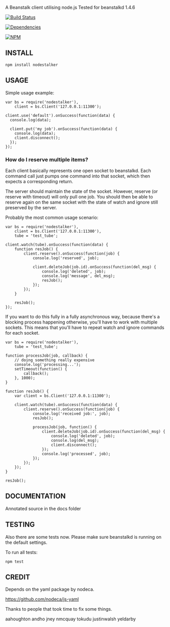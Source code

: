 A Beanstalk client utilising node.js
Tested for beanstalkd 1.4.6

[![Build Status](https://travis-ci.org/pascalopitz/nodestalker.png)](https://travis-ci.org/pascalopitz/nodestalker)

[![Dependencies](https://david-dm.org/pascalopitz/nodestalker.png)](https://david-dm.org/pascalopitz/nodestalker)

[![NPM](http://nodei.co/npm/nodestalker.png)](http://nodei.co/npm/nodestalker/)

## INSTALL

    npm install nodestalker


## USAGE

Simple usage example:

    var bs = require('nodestalker'),
        client = bs.Client('127.0.0.1:11300');

    client.use('default').onSuccess(function(data) {
      console.log(data);

      client.put('my job').onSuccess(function(data) {
    	console.log(data);
    	client.disconnect();
      });
    });




### How do I reserve multiple items?

Each client basically represents one open socket to beanstalkd. 
Each command call just pumps one command into that socket, which then expects a corresponding return.

The server should maintain the state of the socket. 
However, reserve (or reserve with timeout) will only pull one job. 
You should then be able to reserve again on the same socket with the state of watch and ignore still preserved by the server.

Probably the most common usage scenario:

    var bs = require('nodestalker'),
        client = bs.Client('127.0.0.1:11300'),
        tube = 'test_tube';

    client.watch(tube).onSuccess(function(data) {
        function resJob() {
            client.reserve().onSuccess(function(job) {
                console.log('reserved', job);

                client.deleteJob(job.id).onSuccess(function(del_msg) {
                    console.log('deleted', job);
                    console.log('message', del_msg);
                    resJob();
                });
            });
        }

        resJob();
    });

If you want to do this fully in a fully asynchronous way, because there's a blocking process happening otherwise, you'll have to work with multiple sockets.
This means that you'll have to repeat watch and ignore commands for each socket.

    var bs = require('nodestalker'),
        tube = 'test_tube';

    function processJob(job, callback) {
        // doing something really expensive
        console.log('processing...');
        setTimeout(function() {
            callback();
        }, 1000);
    }

    function resJob() {
        var client = bs.Client('127.0.0.1:11300');

        client.watch(tube).onSuccess(function(data) {
            client.reserve().onSuccess(function(job) {
                console.log('received job:', job);
                resJob();

                processJob(job, function() {
                    client.deleteJob(job.id).onSuccess(function(del_msg) {
                        console.log('deleted', job);
                        console.log(del_msg);
                        client.disconnect();
                    });
                    console.log('processed', job);
                });
            });
        });
    }

    resJob();


## DOCUMENTATION

Annotated source in the docs folder

## TESTING

Also there are some tests now.
Please make sure beanstalkd is running on the default settings.

To run all tests:

    npm test


## CREDIT

Depends on the yaml package by nodeca.

https://github.com/nodeca/js-yaml

Thanks to people that took time to fix some things.

aahoughton
andho
jney
nmcquay
tokudu
justinwalsh
yeldarby